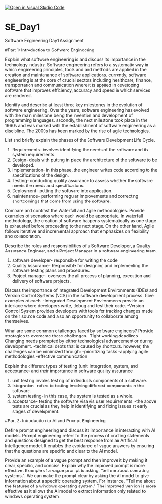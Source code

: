 [![Open in Visual Studio Code](https://classroom.github.com/assets/open-in-vscode-2e0aaae1b6195c2367325f4f02e2d04e9abb55f0b24a779b69b11b9e10269abc.svg)](https://classroom.github.com/online_ide?assignment_repo_id=18399222&assignment_repo_type=AssignmentRepo)
# SE_Day1
Software Engineering Day1 Assignment

#Part 1: Introduction to Software Engineering

Explain what software engineering is and discuss its importance in the technology industry.
Software engineering refers to a systematic way in which engineering principles, tools and and methods are applied in the creation and maintenance of software applications.
currently, software engineering is at the core of crucial sectors including healthcare, finance, transportation and communication where it is applied in developing software that improves efficiency, accuracy and speed in which services are rendered. 


Identify and describe at least three key milestones in the evolution of software engineering.
Over the years, software engineering has evolved with the main milestone being the invention and development of programming languages. secondly, the next milestone took place in the 1960s and was marked with the establishment of software engineering as a discipline. The 2000s has been marked by the rise of agile technologies.


List and briefly explain the phases of the Software Development Life Cycle.
1. Requirements- involves identifying the needs of the software and its system requirements.
2. Design- deals with putting in place the architecture of the software to be developed.
3. implementation- in this phase, the engineer writes code according to the specifications of the design.
4. Testing- conducting quality assurance to assess whether the software meets the needs and specifications.
5. Deployment- putting the software into application.
6. maintenance- performing regular improvements and correcting shortcomings that come from using the software.



Compare and contrast the Waterfall and Agile methodologies. Provide examples of scenarios where each would be appropriate.
In waterfall methodology, the creation of software happens systematically as one stage is exhausted before proceeding to the next stage. On the other hand, Agile follows iterative and incremental approach that emphasizes on flexibility and collaboration.


Describe the roles and responsibilities of a Software Developer, a Quality Assurance Engineer, and a Project Manager in a software engineering team.
1. software developer- responsible for writing the code.
2. Quality Assurance- Responsible for designing and implementing the software testing plans and procedures.
3. Project manager- oversees the all process of planning, execution and delivery of software projects.


Discuss the importance of Integrated Development Environments (IDEs) and Version Control Systems (VCS) in the software development process. Give examples of each.
-Integrated Development Environments provide an interface where developers write, debug and test their code.
-Version Control System provides developers with tools for tracking changes made on their source code and also an opportunity to collaborate among themselves.


What are some common challenges faced by software engineers? Provide strategies to overcome these challenges.
-Tight working deadlines
-Changing needs prompted by either technological advancement or during development.
-technical debts that is caused by shortcuts.
however, the challenges can be minimized through:
-prioritizing tasks
-applying agile methodologies
-effective communication


Explain the different types of testing (unit, integration, system, and acceptance) and their importance in software quality assurance.
1. unit testing involes testing of individuals components of a software. 
2. Integration- refers to testing involving different components in the software.
3. system testing- in this case, the system is tested as a whole.
4. acceptance- testing the software visa vis user requirements.
-the above tests are crucial as they help in identifying and fixing issues at early stages of development.


#Part 2: Introduction to AI and Prompt Engineering


Define prompt engineering and discuss its importance in interacting with AI models.
Prompt engineering refers to the process of crafting statements and questions designed to get the best response from an Artificial Intelligence model. It enables the avoidance of vague answers by ensuring that the questions are specific and clear to the AI model.


Provide an example of a vague prompt and then improve it by making it clear, specific, and concise. Explain why the improved prompt is more effective.
Example of a vague prompt is asking, "tell me about operating systems.". We can make the prompt clear by asking the AI model to give information about a specific operating system. For instance, "Tell me about the features of a windows operating system." The improved version is more effective as it allows the AI model to extract information only related to windows operating system.
